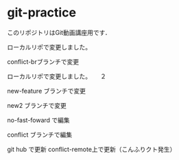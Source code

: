 # git-practice
このリポジトリはGit動画講座用です．

ローカルリポで変更しました。　　

conflict-brブランチで変更

ローカルリポで変更しました。　　２


new-feature ブランチで変更　　

new2 ブランチで変更

no-fast-foward で編集


conflict ブランチで編集

git hub で更新
conflict-remote上で更新（こんふりクト発生）


